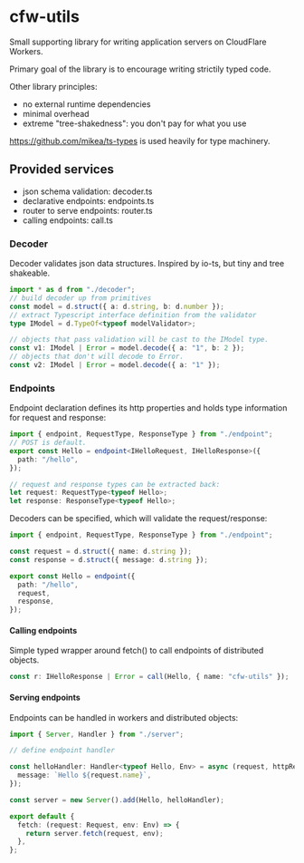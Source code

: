 # cfw-utils

Small supporting library for writing application servers on CloudFlare Workers.

Primary goal of the library is to encourage writing strictily typed code.

Other library principles:

- no external runtime dependencies
- minimal overhead
- extreme "tree-shakedness": you don't pay for what you use

https://github.com/mikea/ts-types is used heavily for type machinery.

## Provided services

- json schema validation: decoder.ts
- declarative endpoints: endpoints.ts
- router to serve endpoints: router.ts
- calling endpoints: call.ts

### Decoder

Decoder validates json data structures. Inspired by io-ts, but tiny and tree shakeable.

```typescript
import * as d from "./decoder";
// build decoder up from primitives
const model = d.struct({ a: d.string, b: d.number });
// extract Typescript interface definition from the validator
type IModel = d.TypeOf<typeof modelValidator>;

// objects that pass validation will be cast to the IModel type.
const v1: IModel | Error = model.decode({ a: "1", b: 2 });
// objects that don't will decode to Error.
const v2: IModel | Error = model.decode({ a: "1" });
```

### Endpoints

Endpoint declaration defines its http properties and holds type information for request and response:

```typescript
import { endpoint, RequestType, ResponseType } from "./endpoint";
// POST is default.
export const Hello = endpoint<IHelloRequest, IHelloResponse>({
  path: "/hello",
});

// request and response types can be extracted back:
let request: RequestType<typeof Hello>;
let response: ResponseType<typeof Hello>;
```

Decoders can be specified, which will validate the request/response:

```typescript
import { endpoint, RequestType, ResponseType } from "./endpoint";

const request = d.struct({ name: d.string });
const response = d.struct({ message: d.string });

export const Hello = endpoint({
  path: "/hello",
  request,
  response,
});
```

#### Calling endpoints

Simple typed wrapper around fetch() to call endpoints of distributed objects.

```typescript
const r: IHelloResponse | Error = call(Hello, { name: "cfw-utils" });
```

#### Serving endpoints

Endpoints can be handled in workers and distributed objects:

```typescript
import { Server, Handler } from "./server";

// define endpoint handler

const helloHandler: Handler<typeof Hello, Env> = async (request, httpRequest, eng) => ({
  message: `Hello ${request.name}`,
});

const server = new Server().add(Hello, helloHandler);

export default {
  fetch: (request: Request, env: Env) => {
    return server.fetch(request, env);
  },
};
```
